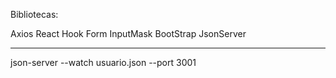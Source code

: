 Bibliotecas:

Axios
React Hook Form
InputMask
BootStrap
JsonServer

------------------------------

json-server --watch usuario.json --port 3001
